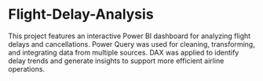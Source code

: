 # Flight-Delay-Analysis
This project features an interactive Power BI dashboard for analyzing flight delays and cancellations. Power Query was used for cleaning, transforming, and integrating data from multiple sources. DAX was applied to identify delay trends and generate insights to support more efficient airline operations.
